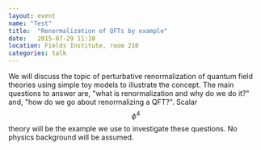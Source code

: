 ```yaml
---
layout: event
name: "Test"
title:  "Renormalization of QFTs by example"
date:   2015-07-29 11:10
location: Fields Institute, room 210
categories: talk	
---
```


We will discuss the topic of perturbative renormalization of quantum field theories using simple toy models to illustrate the concept.  The main questions to answer are, "what is renormalization and why do we do it?" and, "how do we go about renormalizing a QFT?".  Scalar $$\phi^4$$ theory will be the example we use to investigate these questions.  No physics background will be assumed.
